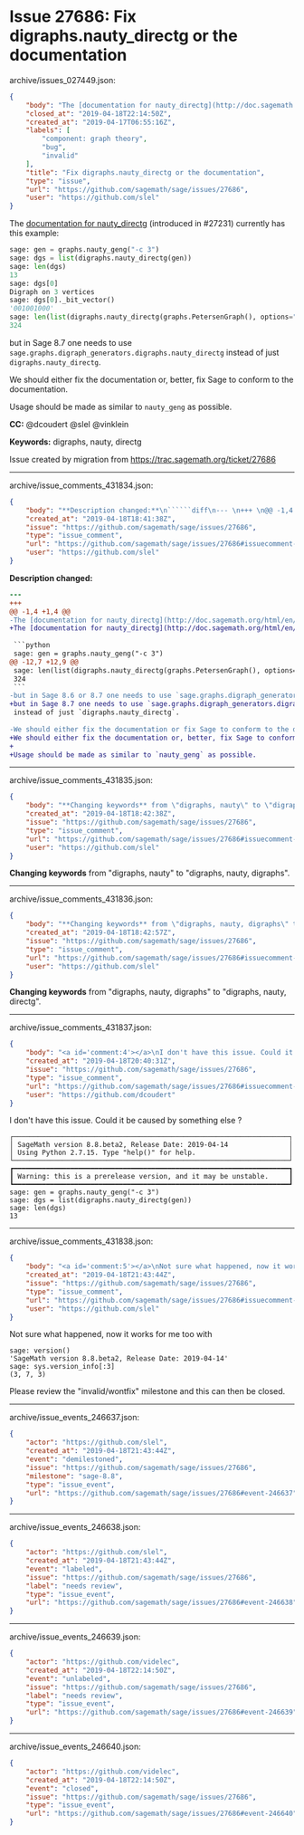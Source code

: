 # Issue 27686: Fix digraphs.nauty_directg or the documentation

archive/issues_027449.json:
```json
{
    "body": "The [documentation for nauty_directg](http://doc.sagemath.org/html/en/reference/graphs/sage/graphs/digraph_generators.html#sage.graphs.digraph_generators.DiGraphGenerators.nauty_directg) (introduced in #27231) currently has this example:\n\n```python\nsage: gen = graphs.nauty_geng(\"-c 3\")\nsage: dgs = list(digraphs.nauty_directg(gen))\nsage: len(dgs)\n13\nsage: dgs[0]\nDigraph on 3 vertices\nsage: dgs[0]._bit_vector()\n'001001000'\nsage: len(list(digraphs.nauty_directg(graphs.PetersenGraph(), options=\"-o\")))\n324\n```\nbut in Sage 8.7 one needs to use `sage.graphs.digraph_generators.digraphs.nauty_directg`\ninstead of just `digraphs.nauty_directg`.\n\nWe should either fix the documentation or, better, fix Sage to conform to the documentation.\n\nUsage should be made as similar to `nauty_geng` as possible.\n\n**CC:**  @dcoudert @slel @vinklein\n\n**Keywords:** digraphs, nauty, directg\n\nIssue created by migration from https://trac.sagemath.org/ticket/27686\n\n",
    "closed_at": "2019-04-18T22:14:50Z",
    "created_at": "2019-04-17T06:55:16Z",
    "labels": [
        "component: graph theory",
        "bug",
        "invalid"
    ],
    "title": "Fix digraphs.nauty_directg or the documentation",
    "type": "issue",
    "url": "https://github.com/sagemath/sage/issues/27686",
    "user": "https://github.com/slel"
}
```
The [documentation for nauty_directg](http://doc.sagemath.org/html/en/reference/graphs/sage/graphs/digraph_generators.html#sage.graphs.digraph_generators.DiGraphGenerators.nauty_directg) (introduced in #27231) currently has this example:

```python
sage: gen = graphs.nauty_geng("-c 3")
sage: dgs = list(digraphs.nauty_directg(gen))
sage: len(dgs)
13
sage: dgs[0]
Digraph on 3 vertices
sage: dgs[0]._bit_vector()
'001001000'
sage: len(list(digraphs.nauty_directg(graphs.PetersenGraph(), options="-o")))
324
```
but in Sage 8.7 one needs to use `sage.graphs.digraph_generators.digraphs.nauty_directg`
instead of just `digraphs.nauty_directg`.

We should either fix the documentation or, better, fix Sage to conform to the documentation.

Usage should be made as similar to `nauty_geng` as possible.

**CC:**  @dcoudert @slel @vinklein

**Keywords:** digraphs, nauty, directg

Issue created by migration from https://trac.sagemath.org/ticket/27686





---

archive/issue_comments_431834.json:
```json
{
    "body": "**Description changed:**\n``````diff\n--- \n+++ \n@@ -1,4 +1,4 @@\n-The [documentation for nauty_directg](http://doc.sagemath.org/html/en/reference/graphs/sage/graphs/digraph_generators.html#sage.graphs.digraph_generators.DiGraphGenerators.nauty_directg) currently has this example:\n+The [documentation for nauty_directg](http://doc.sagemath.org/html/en/reference/graphs/sage/graphs/digraph_generators.html#sage.graphs.digraph_generators.DiGraphGenerators.nauty_directg) (introduced in #27231) currently has this example:\n \n ```python\n sage: gen = graphs.nauty_geng(\"-c 3\")\n@@ -12,7 +12,9 @@\n sage: len(list(digraphs.nauty_directg(graphs.PetersenGraph(), options=\"-o\")))\n 324\n ```\n-but in Sage 8.6 or 8.7 one needs to use `sage.graphs.digraph_generators.digraphs.nauty_directg`\n+but in Sage 8.7 one needs to use `sage.graphs.digraph_generators.digraphs.nauty_directg`\n instead of just `digraphs.nauty_directg`.\n \n-We should either fix the documentation or fix Sage to conform to the documentation.\n+We should either fix the documentation or, better, fix Sage to conform to the documentation.\n+\n+Usage should be made as similar to `nauty_geng` as possible.\n``````\n",
    "created_at": "2019-04-18T18:41:38Z",
    "issue": "https://github.com/sagemath/sage/issues/27686",
    "type": "issue_comment",
    "url": "https://github.com/sagemath/sage/issues/27686#issuecomment-431834",
    "user": "https://github.com/slel"
}
```

**Description changed:**
``````diff
--- 
+++ 
@@ -1,4 +1,4 @@
-The [documentation for nauty_directg](http://doc.sagemath.org/html/en/reference/graphs/sage/graphs/digraph_generators.html#sage.graphs.digraph_generators.DiGraphGenerators.nauty_directg) currently has this example:
+The [documentation for nauty_directg](http://doc.sagemath.org/html/en/reference/graphs/sage/graphs/digraph_generators.html#sage.graphs.digraph_generators.DiGraphGenerators.nauty_directg) (introduced in #27231) currently has this example:
 
 ```python
 sage: gen = graphs.nauty_geng("-c 3")
@@ -12,7 +12,9 @@
 sage: len(list(digraphs.nauty_directg(graphs.PetersenGraph(), options="-o")))
 324
 ```
-but in Sage 8.6 or 8.7 one needs to use `sage.graphs.digraph_generators.digraphs.nauty_directg`
+but in Sage 8.7 one needs to use `sage.graphs.digraph_generators.digraphs.nauty_directg`
 instead of just `digraphs.nauty_directg`.
 
-We should either fix the documentation or fix Sage to conform to the documentation.
+We should either fix the documentation or, better, fix Sage to conform to the documentation.
+
+Usage should be made as similar to `nauty_geng` as possible.
``````




---

archive/issue_comments_431835.json:
```json
{
    "body": "**Changing keywords** from \"digraphs, nauty\" to \"digraphs, nauty, digraphs\".",
    "created_at": "2019-04-18T18:42:38Z",
    "issue": "https://github.com/sagemath/sage/issues/27686",
    "type": "issue_comment",
    "url": "https://github.com/sagemath/sage/issues/27686#issuecomment-431835",
    "user": "https://github.com/slel"
}
```

**Changing keywords** from "digraphs, nauty" to "digraphs, nauty, digraphs".



---

archive/issue_comments_431836.json:
```json
{
    "body": "**Changing keywords** from \"digraphs, nauty, digraphs\" to \"digraphs, nauty, directg\".",
    "created_at": "2019-04-18T18:42:57Z",
    "issue": "https://github.com/sagemath/sage/issues/27686",
    "type": "issue_comment",
    "url": "https://github.com/sagemath/sage/issues/27686#issuecomment-431836",
    "user": "https://github.com/slel"
}
```

**Changing keywords** from "digraphs, nauty, digraphs" to "digraphs, nauty, directg".



---

archive/issue_comments_431837.json:
```json
{
    "body": "<a id='comment:4'></a>\nI don't have this issue. Could it be caused by something else ?\n\n```\n\u250c\u2500\u2500\u2500\u2500\u2500\u2500\u2500\u2500\u2500\u2500\u2500\u2500\u2500\u2500\u2500\u2500\u2500\u2500\u2500\u2500\u2500\u2500\u2500\u2500\u2500\u2500\u2500\u2500\u2500\u2500\u2500\u2500\u2500\u2500\u2500\u2500\u2500\u2500\u2500\u2500\u2500\u2500\u2500\u2500\u2500\u2500\u2500\u2500\u2500\u2500\u2500\u2500\u2500\u2500\u2500\u2500\u2500\u2500\u2500\u2500\u2500\u2500\u2500\u2500\u2500\u2500\u2500\u2500\u2510\n\u2502 SageMath version 8.8.beta2, Release Date: 2019-04-14               \u2502\n\u2502 Using Python 2.7.15. Type \"help()\" for help.                       \u2502\n\u2514\u2500\u2500\u2500\u2500\u2500\u2500\u2500\u2500\u2500\u2500\u2500\u2500\u2500\u2500\u2500\u2500\u2500\u2500\u2500\u2500\u2500\u2500\u2500\u2500\u2500\u2500\u2500\u2500\u2500\u2500\u2500\u2500\u2500\u2500\u2500\u2500\u2500\u2500\u2500\u2500\u2500\u2500\u2500\u2500\u2500\u2500\u2500\u2500\u2500\u2500\u2500\u2500\u2500\u2500\u2500\u2500\u2500\u2500\u2500\u2500\u2500\u2500\u2500\u2500\u2500\u2500\u2500\u2500\u2518\n\u250f\u2501\u2501\u2501\u2501\u2501\u2501\u2501\u2501\u2501\u2501\u2501\u2501\u2501\u2501\u2501\u2501\u2501\u2501\u2501\u2501\u2501\u2501\u2501\u2501\u2501\u2501\u2501\u2501\u2501\u2501\u2501\u2501\u2501\u2501\u2501\u2501\u2501\u2501\u2501\u2501\u2501\u2501\u2501\u2501\u2501\u2501\u2501\u2501\u2501\u2501\u2501\u2501\u2501\u2501\u2501\u2501\u2501\u2501\u2501\u2501\u2501\u2501\u2501\u2501\u2501\u2501\u2501\u2501\u2513\n\u2503 Warning: this is a prerelease version, and it may be unstable.     \u2503\n\u2517\u2501\u2501\u2501\u2501\u2501\u2501\u2501\u2501\u2501\u2501\u2501\u2501\u2501\u2501\u2501\u2501\u2501\u2501\u2501\u2501\u2501\u2501\u2501\u2501\u2501\u2501\u2501\u2501\u2501\u2501\u2501\u2501\u2501\u2501\u2501\u2501\u2501\u2501\u2501\u2501\u2501\u2501\u2501\u2501\u2501\u2501\u2501\u2501\u2501\u2501\u2501\u2501\u2501\u2501\u2501\u2501\u2501\u2501\u2501\u2501\u2501\u2501\u2501\u2501\u2501\u2501\u2501\u2501\u251b\nsage: gen = graphs.nauty_geng(\"-c 3\")\nsage: dgs = list(digraphs.nauty_directg(gen))\nsage: len(dgs)\n13\n```",
    "created_at": "2019-04-18T20:40:31Z",
    "issue": "https://github.com/sagemath/sage/issues/27686",
    "type": "issue_comment",
    "url": "https://github.com/sagemath/sage/issues/27686#issuecomment-431837",
    "user": "https://github.com/dcoudert"
}
```

<a id='comment:4'></a>
I don't have this issue. Could it be caused by something else ?

```
┌────────────────────────────────────────────────────────────────────┐
│ SageMath version 8.8.beta2, Release Date: 2019-04-14               │
│ Using Python 2.7.15. Type "help()" for help.                       │
└────────────────────────────────────────────────────────────────────┘
┏━━━━━━━━━━━━━━━━━━━━━━━━━━━━━━━━━━━━━━━━━━━━━━━━━━━━━━━━━━━━━━━━━━━━┓
┃ Warning: this is a prerelease version, and it may be unstable.     ┃
┗━━━━━━━━━━━━━━━━━━━━━━━━━━━━━━━━━━━━━━━━━━━━━━━━━━━━━━━━━━━━━━━━━━━━┛
sage: gen = graphs.nauty_geng("-c 3")
sage: dgs = list(digraphs.nauty_directg(gen))
sage: len(dgs)
13
```



---

archive/issue_comments_431838.json:
```json
{
    "body": "<a id='comment:5'></a>\nNot sure what happened, now it works for me too with\n\n```\nsage: version()\n'SageMath version 8.8.beta2, Release Date: 2019-04-14'\nsage: sys.version_info[:3]\n(3, 7, 3)\n```\n\nPlease review the \"invalid/wontfix\" milestone and this can then be closed.",
    "created_at": "2019-04-18T21:43:44Z",
    "issue": "https://github.com/sagemath/sage/issues/27686",
    "type": "issue_comment",
    "url": "https://github.com/sagemath/sage/issues/27686#issuecomment-431838",
    "user": "https://github.com/slel"
}
```

<a id='comment:5'></a>
Not sure what happened, now it works for me too with

```
sage: version()
'SageMath version 8.8.beta2, Release Date: 2019-04-14'
sage: sys.version_info[:3]
(3, 7, 3)
```

Please review the "invalid/wontfix" milestone and this can then be closed.



---

archive/issue_events_246637.json:
```json
{
    "actor": "https://github.com/slel",
    "created_at": "2019-04-18T21:43:44Z",
    "event": "demilestoned",
    "issue": "https://github.com/sagemath/sage/issues/27686",
    "milestone": "sage-8.8",
    "type": "issue_event",
    "url": "https://github.com/sagemath/sage/issues/27686#event-246637"
}
```



---

archive/issue_events_246638.json:
```json
{
    "actor": "https://github.com/slel",
    "created_at": "2019-04-18T21:43:44Z",
    "event": "labeled",
    "issue": "https://github.com/sagemath/sage/issues/27686",
    "label": "needs review",
    "type": "issue_event",
    "url": "https://github.com/sagemath/sage/issues/27686#event-246638"
}
```



---

archive/issue_events_246639.json:
```json
{
    "actor": "https://github.com/videlec",
    "created_at": "2019-04-18T22:14:50Z",
    "event": "unlabeled",
    "issue": "https://github.com/sagemath/sage/issues/27686",
    "label": "needs review",
    "type": "issue_event",
    "url": "https://github.com/sagemath/sage/issues/27686#event-246639"
}
```



---

archive/issue_events_246640.json:
```json
{
    "actor": "https://github.com/videlec",
    "created_at": "2019-04-18T22:14:50Z",
    "event": "closed",
    "issue": "https://github.com/sagemath/sage/issues/27686",
    "type": "issue_event",
    "url": "https://github.com/sagemath/sage/issues/27686#event-246640"
}
```
